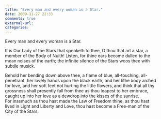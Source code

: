 ```yaml
---
title: "Every man and every woman is a Star."
date: 2009-11-27 22:33
comments: true
external-url:
categories:
---
```

Every man and every woman is a Star.  
  
It is Our Lady of the Stars that speaketh to thee, O thou that art a star, a member of the Body of Nuith! Listen, for thine ears become dulled to the mean noises of the earth; the infinite silence of the Stars woos thee with subtile musick.  
  
Behold her bending down above thee, a flame of blue, all-touching, all-penetrant, her lovely hands upon the black earth, and her lithe body arched for love, and her soft feet not hurting the little flowers, and think that all thy grossness shall presently fall from thee as thou leapest to her embrace, caught up into her love as a dewdrop into the kisses of the sunrise.  
For inasmuch as thou hast made the Law of Freedom thine, as thou hast lived in Light and Liberty and Love, thou hast become a Free-man of the City of the Stars.

